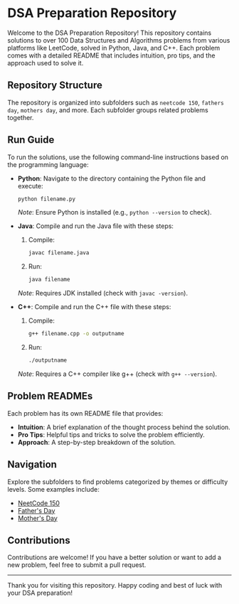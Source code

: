 # DSA Preparation Repository

Welcome to the DSA Preparation Repository! This repository contains solutions to over 100 Data Structures and Algorithms problems from various platforms like LeetCode, solved in Python, Java, and C++. Each problem comes with a detailed README that includes intuition, pro tips, and the approach used to solve it.

## Repository Structure

The repository is organized into subfolders such as `neetcode 150`, `fathers day`, `mothers day`, and more. Each subfolder groups related problems together.

## Run Guide

To run the solutions, use the following command-line instructions based on the programming language:

- **Python**:
  Navigate to the directory containing the Python file and execute:
  ```sh
  python filename.py
  ```
  *Note*: Ensure Python is installed (e.g., `python --version` to check).

- **Java**:
  Compile and run the Java file with these steps:
  1. Compile:
     ```sh
     javac filename.java
     ```
  2. Run:
     ```sh
     java filename
     ```
  *Note*: Requires JDK installed (check with `javac -version`).

- **C++**:
  Compile and run the C++ file with these steps:
  1. Compile:
     ```sh
     g++ filename.cpp -o outputname
     ```
  2. Run:
     ```sh
     ./outputname
     ```
  *Note*: Requires a C++ compiler like g++ (check with `g++ --version`).

## Problem READMEs

Each problem has its own README file that provides:

- **Intuition**: A brief explanation of the thought process behind the solution.
- **Pro Tips**: Helpful tips and tricks to solve the problem efficiently.
- **Approach**: A step-by-step breakdown of the solution.

## Navigation

Explore the subfolders to find problems categorized by themes or difficulty levels. Some examples include:

- [NeetCode 150](./neetcode150)
- [Father's Day](./fathersDay)
- [Mother's Day](./mothersDay)

## Contributions

Contributions are welcome! If you have a better solution or want to add a new problem, feel free to submit a pull request.

---

Thank you for visiting this repository. Happy coding and best of luck with your DSA preparation!
